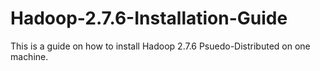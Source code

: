 # Hadoop-2.7.6-Installation-Guide
This is a guide on how to install Hadoop 2.7.6 Psuedo-Distributed on one machine.
